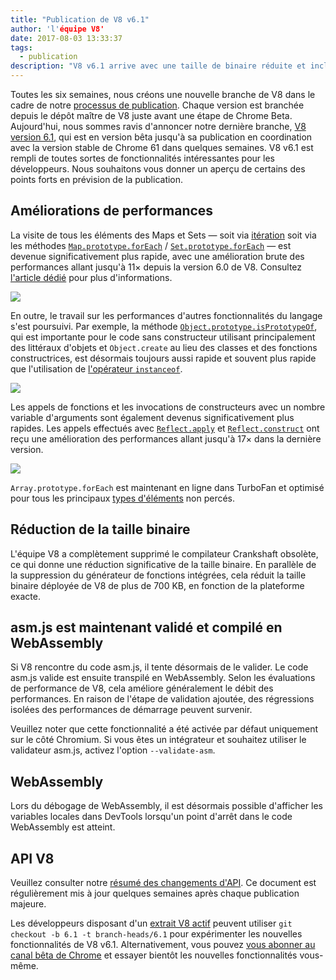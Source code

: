 ```yaml
---
title: "Publication de V8 v6.1"
author: 'l'équipe V8'
date: 2017-08-03 13:33:37
tags:
  - publication
description: "V8 v6.1 arrive avec une taille de binaire réduite et inclut des améliorations de performance. De plus, asm.js est maintenant validé et compilé en WebAssembly."
---
```

Toutes les six semaines, nous créons une nouvelle branche de V8 dans le cadre de notre [processus de publication](/docs/release-process). Chaque version est branchée depuis le dépôt maître de V8 juste avant une étape de Chrome Beta. Aujourd'hui, nous sommes ravis d'annoncer notre dernière branche, [V8 version 6.1](https://chromium.googlesource.com/v8/v8.git/+log/branch-heads/6.1), qui est en version bêta jusqu'à sa publication en coordination avec la version stable de Chrome 61 dans quelques semaines. V8 v6.1 est rempli de toutes sortes de fonctionnalités intéressantes pour les développeurs. Nous souhaitons vous donner un aperçu de certains des points forts en prévision de la publication.

<!--truncate-->
## Améliorations de performances

La visite de tous les éléments des Maps et Sets — soit via [itération](http://exploringjs.com/es6/ch_iteration.html) soit via les méthodes [`Map.prototype.forEach`](https://developer.mozilla.org/en-US/docs/Web/JavaScript/Reference/Global_Objects/Map/forEach) / [`Set.prototype.forEach`](https://developer.mozilla.org/en-US/docs/Web/JavaScript/Reference/Global_Objects/Set/forEach) — est devenue significativement plus rapide, avec une amélioration brute des performances allant jusqu'à 11× depuis la version 6.0 de V8. Consultez [l'article dédié](https://benediktmeurer.de/2017/07/14/faster-collection-iterators/) pour plus d'informations.

![](/_img/v8-release-61/iterating-collections.svg)

En outre, le travail sur les performances d'autres fonctionnalités du langage s'est poursuivi. Par exemple, la méthode [`Object.prototype.isPrototypeOf`](https://developer.mozilla.org/en-US/docs/Web/JavaScript/Reference/Global_Objects/Object/isPrototypeOf), qui est importante pour le code sans constructeur utilisant principalement des littéraux d'objets et `Object.create` au lieu des classes et des fonctions constructrices, est désormais toujours aussi rapide et souvent plus rapide que l'utilisation de [l'opérateur `instanceof`](https://developer.mozilla.org/en-US/docs/Web/JavaScript/Reference/Operators/instanceof).

![](/_img/v8-release-61/checking-prototype.svg)

Les appels de fonctions et les invocations de constructeurs avec un nombre variable d'arguments sont également devenus significativement plus rapides. Les appels effectués avec [`Reflect.apply`](https://developer.mozilla.org/en-US/docs/Web/JavaScript/Reference/Global_Objects/Reflect/apply) et [`Reflect.construct`](https://developer.mozilla.org/en-US/docs/Web/JavaScript/Reference/Global_Objects/Reflect/construct) ont reçu une amélioration des performances allant jusqu'à 17× dans la dernière version.

![](/_img/v8-release-61/call-construct.svg)

`Array.prototype.forEach` est maintenant en ligne dans TurboFan et optimisé pour tous les principaux [types d'éléments](/blog/elements-kinds) non percés.

## Réduction de la taille binaire

L'équipe V8 a complètement supprimé le compilateur Crankshaft obsolète, ce qui donne une réduction significative de la taille binaire. En parallèle de la suppression du générateur de fonctions intégrées, cela réduit la taille binaire déployée de V8 de plus de 700 KB, en fonction de la plateforme exacte.

## asm.js est maintenant validé et compilé en WebAssembly

Si V8 rencontre du code asm.js, il tente désormais de le valider. Le code asm.js valide est ensuite transpilé en WebAssembly. Selon les évaluations de performance de V8, cela améliore généralement le débit des performances. En raison de l'étape de validation ajoutée, des régressions isolées des performances de démarrage peuvent survenir.

Veuillez noter que cette fonctionnalité a été activée par défaut uniquement sur le côté Chromium. Si vous êtes un intégrateur et souhaitez utiliser le validateur asm.js, activez l'option `--validate-asm`.

## WebAssembly

Lors du débogage de WebAssembly, il est désormais possible d'afficher les variables locales dans DevTools lorsqu'un point d'arrêt dans le code WebAssembly est atteint.

## API V8

Veuillez consulter notre [résumé des changements d'API](https://docs.google.com/document/d/1g8JFi8T_oAE_7uAri7Njtig7fKaPDfotU6huOa1alds/edit). Ce document est régulièrement mis à jour quelques semaines après chaque publication majeure.

Les développeurs disposant d'un [extrait V8 actif](/docs/source-code#using-git) peuvent utiliser `git checkout -b 6.1 -t branch-heads/6.1` pour expérimenter les nouvelles fonctionnalités de V8 v6.1. Alternativement, vous pouvez [vous abonner au canal bêta de Chrome](https://www.google.com/chrome/browser/beta.html) et essayer bientôt les nouvelles fonctionnalités vous-même.
